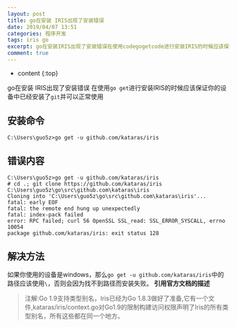 ```yaml
---
layout: post
title: go在安装 IRIS出现了安装错误
date: 2019/04/07 13:51
categories: 程序开发
tags: iris go
excerpt: go在安装IRIS出现了安装错误在使用codegogetcode进行安装IRIS的时候应该保证你的设备中已经安装了codegitcode并可以正常使用h2安装命令h2precodeclasslanguagedocCUsersguo5zgtgogetugithubcomkatarasiriscodepreh2错误内容h2precodeclasslanguagedocCUsersguo5zgtgoge
comment: true
---
```


* content
{:top}

go在安装 IRIS出现了安装错误 在使用`go get`进行安装IRIS的时候应该保证你的设备中已经安装了`git`并可以正常使用

## 安装命令

    
    
    C:\Users\guo5z>go get -u github.com/kataras/iris
    

## 错误内容

    
    
    C:\Users\guo5z>go get -u github.com/kataras/iris
    # cd .; git clone https://github.com/kataras/iris C:\Users\guo5z\go\src\github.com\kataras\iris
    Cloning into 'C:\Users\guo5z\go\src\github.com\kataras\iris'...
    fatal: early EOF
    fatal: the remote end hung up unexpectedly
    fatal: index-pack failed
    error: RPC failed; curl 56 OpenSSL SSL_read: SSL_ERROR_SYSCALL, errno 10054
    package github.com/kataras/iris: exit status 128
    

## 解决方法

如果你使用的设备是windows，那么`go get -u
github.com/kataras/iris`中的路径应该使用`\`，否则会因为找不到路径而安装失败。 **引用官方文档的描述**

> 注解:Go 1.9支持类型别名，Iris已经为Go
> 1.8.3做好了准备,它有一个文件,kataras/iris/context.go对Go1.9的限制构建访问权限声明了Iris的所有类型别名，所有这些都在同一个地方。


    